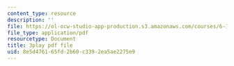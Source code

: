 ```yaml
---
content_type: resource
description: ''
file: https://ol-ocw-studio-app-production.s3.amazonaws.com/courses/6-172-performance-engineering-of-software-systems-fall-2018/8e5d476165fd2b60c3392ea5ae2275e9_gyaqXwi4BDk.pdf
file_type: application/pdf
resourcetype: Document
title: 3play pdf file
uid: 8e5d4761-65fd-2b60-c339-2ea5ae2275e9
---
```

